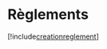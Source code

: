 # Règlements

[!include[creationreglement](reglements.creationreglement.autogen.md)]






















































